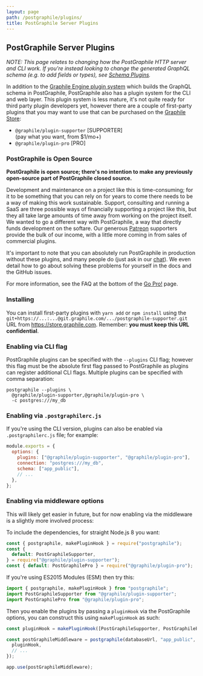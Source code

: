 ```yaml
---
layout: page
path: /postgraphile/plugins/
title: PostGraphile Server Plugins
---
```


## PostGraphile Server Plugins

_NOTE: This page relates to changing how the PostGraphile HTTP server and CLI
work. If you're instead looking to change the generated GraphQL schema (e.g.
to add fields or types), see [Schema Plugins](/postgraphile/extending/)._

In addition to the [Graphile Engine plugin system](/postgraphile/extending/)
which builds the GraphQL schema in PostGraphile, PostGraphile also has a plugin
system for the CLI and web layer. This plugin system is less mature, it's not
quite ready for third party plugin developers yet, however there are a couple
of first-party plugins that you may want to use that can be purchased on the
[Graphile Store](https://store.graphile.com):

* `@graphile/plugin-supporter` [SUPPORTER]  
  (pay what you want, from $1/mo+)
* `@graphile/plugin-pro` [PRO]

<!-- _TODO: update this when the plugin interface is more mature._ -->

### PostGraphile is Open Source

**PostGraphile is open source; there's no intention to make any previously
open-source part of PostGraphile closed source.**

Development and maintenance on a project like this is time-consuming; for it
to be something that you can rely on for years to come there needs to be a
way of making this work sustainable. Support, consulting and running a SaaS
are three possible ways of financially supporting a project like this, but
they all take large amounts of time away from working on the project itself.
We wanted to go a different way with PostGraphile, a way that directly funds
development on the softare. Our generous
[Patreon](https://www.patreon.com/benjie) supporters provide the bulk of our
income, with a little more coming in from sales of commercial plugins.

It's important to note that you can absolutely run PostGraphile in production
without these plugins, and many people do (just ask in our [
chat](http://discord.gg/graphile)). We even detail how to go about solving
these problems for yourself in the docs and the GitHub issues.

For more information, see the FAQ at the bottom of the [Go
Pro!](/postgraphile/pricing/) page.

### Installing

You can install first-party plugins with `yarn add` or `npm install` using the
`git+https://...:...@git.graphile.com/.../postgraphile-supporter.git` URL from
https://store.graphile.com. Remember: **you must keep this URL confidential**.

### Enabling via CLI flag

PostGraphile plugins can be specified with the `--plugins` CLI flag; however
this flag must be the absolute first flag passed to PostGraphile as plugins can
register additional CLI flags. Multiple plugins can be specified with comma
separation:

```
postgraphile --plugins \
  @graphile/plugin-supporter,@graphile/plugin-pro \
  -c postgres:///my_db
```

### Enabling via `.postgraphilerc.js`

If you're using the CLI version, plugins can also be enabled via
`.postgraphilerc.js` file; for example:

```js
module.exports = {
  options: {
    plugins: ["@graphile/plugin-supporter", "@graphile/plugin-pro"],
    connection: "postgres:///my_db",
    schema: ["app_public"],
    // ...
  },
};
```

### Enabling via middleware options

This will likely get easier in future, but for now enabling via the middleware
is a slightly more involved process:

To include the dependencies, for straight Node.js 8 you want:

```js
const { postgraphile, makePluginHook } = require("postgraphile");
const {
  default: PostGraphileSupporter,
} = require("@graphile/plugin-supporter");
const { default: PostGraphilePro } = require("@graphile/plugin-pro");
```

If you're using ES2015 Modules (ESM) then try this:

```js
import { postgraphile, makePluginHook } from "postgraphile";
import PostGraphileSupporter from "@graphile/plugin-supporter";
import PostGraphilePro from "@graphile/plugin-pro";
```

Then you enable the plugins by passing a `pluginHook` via the PostGraphile
options, you can construct this using `makePluginHook` as such:

```js
const pluginHook = makePluginHook([PostGraphileSupporter, PostGraphilePro]);

const postGraphileMiddleware = postgraphile(databaseUrl, "app_public", {
  pluginHook,
  // ...
});

app.use(postGraphileMiddleware);
```
